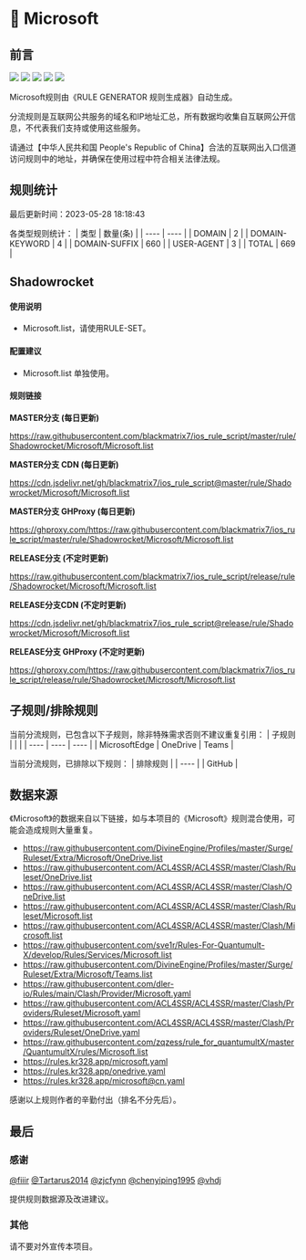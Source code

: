 # 🧸 Microsoft

## 前言

![](https://shields.io/badge/-移除重复规则-ff69b4) ![](https://shields.io/badge/-DOMAIN与DOMAIN--SUFFIX合并-green) ![](https://shields.io/badge/-DOMAIN--SUFFIX间合并-critical) ![](https://shields.io/badge/-DOMAIN--SUFFIX与DOMAIN--KEYWORD合并-blue) ![](https://shields.io/badge/-IP--CIDR(6)合并-blueviolet) 

Microsoft规则由《RULE GENERATOR 规则生成器》自动生成。

分流规则是互联网公共服务的域名和IP地址汇总，所有数据均收集自互联网公开信息，不代表我们支持或使用这些服务。

请通过【中华人民共和国 People's Republic of China】合法的互联网出入口信道访问规则中的地址，并确保在使用过程中符合相关法律法规。

## 规则统计

最后更新时间：2023-05-28 18:18:43

各类型规则统计：
| 类型 | 数量(条)  | 
| ---- | ----  |
| DOMAIN | 2  | 
| DOMAIN-KEYWORD | 4  | 
| DOMAIN-SUFFIX | 660  | 
| USER-AGENT | 3  | 
| TOTAL | 669  | 


## Shadowrocket 

#### 使用说明
- Microsoft.list，请使用RULE-SET。

#### 配置建议
- Microsoft.list 单独使用。

#### 规则链接
**MASTER分支 (每日更新)**

https://raw.githubusercontent.com/blackmatrix7/ios_rule_script/master/rule/Shadowrocket/Microsoft/Microsoft.list

**MASTER分支 CDN (每日更新)**

https://cdn.jsdelivr.net/gh/blackmatrix7/ios_rule_script@master/rule/Shadowrocket/Microsoft/Microsoft.list

**MASTER分支 GHProxy (每日更新)**

https://ghproxy.com/https://raw.githubusercontent.com/blackmatrix7/ios_rule_script/master/rule/Shadowrocket/Microsoft/Microsoft.list

**RELEASE分支 (不定时更新)**

https://raw.githubusercontent.com/blackmatrix7/ios_rule_script/release/rule/Shadowrocket/Microsoft/Microsoft.list

**RELEASE分支CDN (不定时更新)**

https://cdn.jsdelivr.net/gh/blackmatrix7/ios_rule_script@release/rule/Shadowrocket/Microsoft/Microsoft.list

**RELEASE分支 GHProxy (不定时更新)**

https://ghproxy.com/https://raw.githubusercontent.com/blackmatrix7/ios_rule_script/release/rule/Shadowrocket/Microsoft/Microsoft.list

## 子规则/排除规则

当前分流规则，已包含以下子规则，除非特殊需求否则不建议重复引用：
| 子规则  |  |  | 
| ---- | ---- | ----  |
| MicrosoftEdge | OneDrive | Teams  | 


当前分流规则，已排除以下规则：
| 排除规则  | 
| ----  |
| GitHub  | 

## 数据来源

《Microsoft》的数据来自以下链接，如与本项目的《Microsoft》规则混合使用，可能会造成规则大量重复。

- https://raw.githubusercontent.com/DivineEngine/Profiles/master/Surge/Ruleset/Extra/Microsoft/OneDrive.list
- https://raw.githubusercontent.com/ACL4SSR/ACL4SSR/master/Clash/Ruleset/OneDrive.list
- https://raw.githubusercontent.com/ACL4SSR/ACL4SSR/master/Clash/OneDrive.list
- https://raw.githubusercontent.com/ACL4SSR/ACL4SSR/master/Clash/Ruleset/Microsoft.list
- https://raw.githubusercontent.com/ACL4SSR/ACL4SSR/master/Clash/Microsoft.list
- https://raw.githubusercontent.com/sve1r/Rules-For-Quantumult-X/develop/Rules/Services/Microsoft.list
- https://raw.githubusercontent.com/DivineEngine/Profiles/master/Surge/Ruleset/Extra/Microsoft/Teams.list
- https://raw.githubusercontent.com/dler-io/Rules/main/Clash/Provider/Microsoft.yaml
- https://raw.githubusercontent.com/ACL4SSR/ACL4SSR/master/Clash/Providers/Ruleset/Microsoft.yaml
- https://raw.githubusercontent.com/ACL4SSR/ACL4SSR/master/Clash/Providers/Ruleset/OneDrive.yaml
- https://raw.githubusercontent.com/zqzess/rule_for_quantumultX/master/QuantumultX/rules/Microsoft.list
- https://rules.kr328.app/microsoft.yaml
- https://rules.kr328.app/onedrive.yaml
- https://rules.kr328.app/microsoft@cn.yaml


感谢以上规则作者的辛勤付出（排名不分先后）。

## 最后

### 感谢

[@fiiir](https://github.com/fiiir) [@Tartarus2014](https://github.com/Tartarus2014) [@zjcfynn](https://github.com/zjcfynn) [@chenyiping1995](https://github.com/chenyiping1995) [@vhdj](https://github.com/vhdj)

提供规则数据源及改进建议。

### 其他

请不要对外宣传本项目。